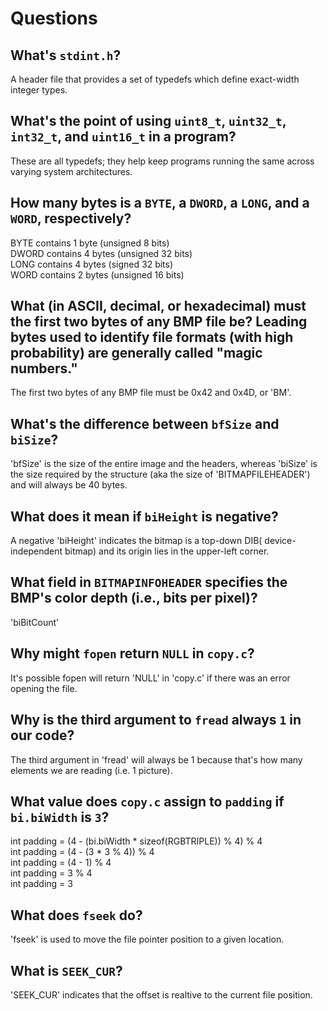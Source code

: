 # Questions

## What's `stdint.h`?
A header file that provides a set of typedefs which define exact-width integer types.

## What's the point of using `uint8_t`, `uint32_t`, `int32_t`, and `uint16_t` in a program?
These are all typedefs; they help keep programs running the same across varying system architectures.

## How many bytes is a `BYTE`, a `DWORD`, a `LONG`, and a `WORD`, respectively?
BYTE contains 1 byte (unsigned 8 bits) <br /> 
DWORD contains 4 bytes (unsigned 32 bits) <br /> 
LONG contains 4 bytes (signed 32 bits) <br /> 
WORD contains 2 bytes (unsigned 16 bits) <br /> 

## What (in ASCII, decimal, or hexadecimal) must the first two bytes of any BMP file be? Leading bytes used to identify file formats (with high probability) are generally called "magic numbers."
The first two bytes of any BMP file must be 0x42 and 0x4D, or 'BM'. 

## What's the difference between `bfSize` and `biSize`?
'bfSize' is the size of the entire image and the headers, whereas 'biSize' is the size required by the structure (aka the size of 'BITMAPFILEHEADER') and will always be 40 bytes. 

## What does it mean if `biHeight` is negative?
A negative 'biHeight' indicates the bitmap is a top-down DIB( device-independent bitmap) and its origin lies in the upper-left corner.

## What field in `BITMAPINFOHEADER` specifies the BMP's color depth (i.e., bits per pixel)?
'biBitCount'

## Why might `fopen` return `NULL` in `copy.c`?
It's possible fopen will return 'NULL' in 'copy.c' if there was an error opening the file. 

## Why is the third argument to `fread` always `1` in our code?
The third argument in 'fread' will always be 1 because that's how many elements we are reading (i.e. 1 picture).

## What value does `copy.c` assign to `padding` if `bi.biWidth` is `3`?
int padding = (4 - (bi.biWidth * sizeof(RGBTRIPLE)) % 4) % 4 <br /> 
int padding = (4 - (3 * 3 % 4)) % 4 <br /> 
int padding = (4 - 1) % 4 <br /> 
int padding = 3 % 4 <br /> 
int padding = 3 <br /> 

## What does `fseek` do?
'fseek' is used to move the file pointer position to a given location. 

## What is `SEEK_CUR`?
'SEEK_CUR' indicates that the offset is realtive to the current file position. 

